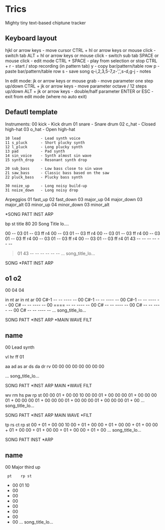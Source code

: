 # Trics

Mighty tiny text-based chiptune tracker

## Keyboard layout

 hjkl or arrow keys                       - move cursor
 CTRL + hl or arrow keys or mouse click   - switch tab
 ALT + hl or arrow keys or mouse click    - switch sub tab
 SPACE or mouse click                     - edit mode
 CTRL + SPACE                             - play from selection or stop
 CTRL + r                                 - start / stop recording (in pattern tab)
 y                                        - copy bar/pattern/table row
 p                                        - paste bar/pattern/table row
 s                                        - save song
 q-i,2,3,5-7,z-',',s-d,g-j                - notes

 In edit mode:
 jk or arrow keys or mouse grab           - move parameter one step up/down
 CTRL + jk or arrow keys                  - move parameter octave / 12 steps up/down
 ALT + jk or arrow keys                   - double/half parameter
 ENTER or ESC                             - exit from edit mode (where no auto exit)


## Defautl template

Instruments:
    00 kick         - Kick drum
    01 snare        - Snare drum
    02 c_hat        - Closed high-hat
    03 o_hat        - Open high-hat

    10 lead         - Lead synth voice
    11 s_pluck      - Short plucky synth
    12 l_pluck      - Long plucky synth
    13 pad          - Pad synth
    14 sin_voice    - Synth almost sin wave
    15 synth_drop   - Resonant synth drop

    20 sub_bass     - Low bass close to sin wave
    21 saw_bass     - Classic bass based on the saw
    22 pluck_bass   - Plucky bass synth

    30 noize_up     - Long noisy build-up
    31 noize_down   - Long noisy drop

Arpeggios
    01 fast_up
    02 fast_down
    03 major_up
    04 major_down
    03 major_alt
    03 minor_up
    04 minor_down
    03 minor_alt







 *SONG  PATT  INST  ARP

  bp st title
  80 20 Song Title lo....

  00 -- 03 01 -- 03 ff r4
  00 -- 03 01 -- 03 ff r4
  00 -- 03 01 -- 03 ff r4
  00 -- 03 01 -- 03 ff r4
  00 -- 03 01 -- 03 ff r4
  00 -- 03 01 -- 03 ff r4
  01 43 -- -- -- -- -- --
> 01 43 -- -- -- -- -- --
  ...    song_title_lo...








  SONG *PATT  INST  ARP

  ## o1 o2
  00 04 04

  in nt   ar   in nt   ar
  00 C#-1 --   -- ---- --
  00 C#-1 --   -- ---- --
  00 C#-1 --   -- ---- --
  00 C#   --   -- ---- --
  00 ==== --   -- ---- --
  00 C#   --   -- ---- --
  00 C#   --   -- ---- --
  00 C#   --   -- ---- --
  ...    song_title_lo...






  SONG  PATT *INST  ARP
 *MAIN  WAVE  FILT

  ## name
  00 Lead synth

  vl hr
  ff 01

  aa ad as ar ds da dr rv
  00 00 00 00 00 00 00 00



  ...    song_title_lo...










  SONG  PATT *INST  ARP
  MAIN *WAVE  FILT

  wv rm hs    pw    rp st
  00 00 01  + 00    00 10
  00 00 01  + 00
  00 00 01  + 00
  00 00 01  + 00
  00 00 01  + 00
  00 00 01  + 00
  00 00 01  + 00
  00 00 01  + 00
  ...    song_title_lo...






  SONG  PATT *INST  ARP
  MAIN  WAVE *FILT

  tp    rs    ct    rp st
  00  + 01  + 00    00 10
  00  + 01  + 00
  00  + 01  + 00
  00  + 01  + 00
  00  + 01  + 00
  00  + 01  + 00
  00  + 01  + 00
  00  + 01  + 00
  ...    song_title_lo...






  SONG  PATT  INST *ARP

  ## name
  00 Major third up

     pt    rp st
   + 00    01 10
   + 00
   + 00
   + 00
   + 00
   + 00
   + 00
   + 00
  ...    song_title_lo...






